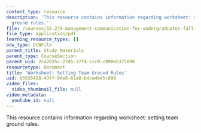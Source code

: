 ```yaml
---
content_type: resource
description: 'This resource contains information regarding worksheet: setting team
  ground rules.'
file: /courses/15-279-management-communication-for-undergraduates-fall-2012/b583542843ff94e861a8bdca4b45c899_MIT15_279F12_teamRulesWkst.pdf
file_type: application/pdf
learning_resource_types: []
ocw_type: OCWFile
parent_title: Study Materials
parent_type: CourseSection
parent_uid: 2c42035c-27d5-37f4-ccc0-c890eb375090
resourcetype: Document
title: 'Worksheet: Setting Team Ground Rules'
uid: b5835428-43ff-94e8-61a8-bdca4b45c899
video_files:
  video_thumbnail_file: null
video_metadata:
  youtube_id: null
---
```

This resource contains information regarding worksheet: setting team ground rules.

